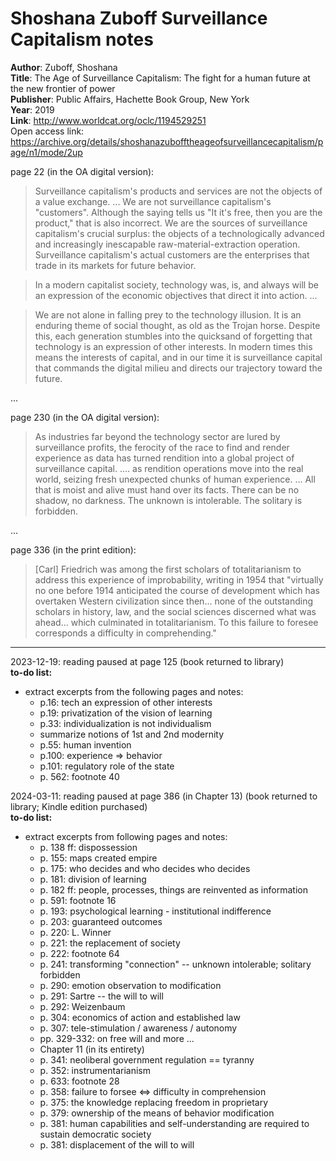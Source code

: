 # Shoshana Zuboff Surveillance Capitalism notes

**Author**: Zuboff, Shoshana    
**Title**: The Age of Surveillance Capitalism: The fight for a human future at the new frontier of power  
**Publisher**: Public Affairs, Hachette Book Group, New York  
**Year**: 2019  
**Link**: <http://www.worldcat.org/oclc/1194529251>  
Open access link: <https://archive.org/details/shoshanazubofftheageofsurveillancecapitalism/page/n1/mode/2up>  

page 22 (in the OA digital version):

> Surveillance capitalism's products and services are not the objects of a value exchange. ... We are not surveillance capitalism's "customers". Although the saying tells us "It it's free, then you are the product," that is also incorrect. We are the sources of surveillance capitalism's crucial surplus: the objects of a technologically advanced and increasingly inescapable raw-material-extraction operation. Surveillance capitalism's actual customers are the enterprises that trade in its markets for future behavior.  

> In a modern capitalist society, technology was, is, and always will be an expression of the economic objectives that direct it into action. ...  

> We are not alone in falling prey to the technology illusion. It is an enduring theme of social thought, as old as the Trojan horse. Despite this, each generation stumbles into the quicksand of forgetting that technology is an expression of other interests. In modern times this means the interests of capital, and in our time it is surveillance capital that commands the digital milieu and directs our trajectory toward the future.  

...  

page 230 (in the OA digital version):    

> As industries far beyond the technology sector are lured by surveillance profits, the ferocity of the race to find and render experience as data has turned rendition into a global project of surveillance capital.
> .... as rendition operations move into the real world, seizing fresh unexpected chunks of human experience. ... All that is moist and alive must hand over its facts. There can be no shadow, no darkness. The unknown is intolerable. The solitary is forbidden.

...

page 336 (in the print edition):

> \[Carl\] Friedrich was among the first scholars of totalitarianism to address this experience of improbability, writing in 1954 that "virtually no one before 1914 anticipated the course of development which has overtaken Western civilization since then... none of the outstanding scholars in history, law, and the social sciences discerned what was ahead... which culminated in totalitarianism. To this failure to foresee corresponds a difficulty in comprehending."  

-----
2023-12-19: reading paused at page 125 (book returned to library)  
**to-do list:**  
- extract excerpts from the following pages and notes:  
	- p.16: tech an expression of other interests  
	- p.19: privatization of the vision of learning  
	- p.33: individualization is not individualism  
	- summarize notions of 1st and 2nd modernity  
	- p.55: human invention  
	- p.100: experience => behavior  
	- p.101: regulatory role of the state  
	- p. 562: footnote 40

2024-03-11: reading paused at page 386 (in Chapter 13) (book returned to library; Kindle edition purchased)  
**to-do list:**  
  - extract excerpts from following pages and notes:
	  - p. 138 ff: dispossession
	  - p. 155: maps created empire
	  - p. 175: who decides and who decides who decides
	  - p. 181: division of learning
	  - p. 182 ff: people, processes, things are reinvented as information
	  - p. 591: footnote 16
	  - p. 193: psychological learning - institutional indifference
	  - p. 203: guaranteed outcomes
	  - p. 220: L. Winner
	  - p. 221: the replacement of society
	  - p. 222: footnote 64
	  - p. 241: transforming "connection" -- unknown intolerable; solitary forbidden
	  - p. 290: emotion observation to modification
	  - p. 291: Sartre -- the will to will
	  - p. 292: Weizenbaum
	  - p. 304: economics of action and established law
	  - p. 307: tele-stimulation / awareness / autonomy
	  - pp. 329-332: on free will and more ...
	  - Chapter 11 (in its entirety)
	  - p. 341: neoliberal government regulation == tyranny
	  - p. 352: instrumentarianism
	  - p. 633: footnote 28
	  - p. 358: failure to forsee <=> difficulty in comprehension
	  - p. 375: the knowledge replacing freedom in proprietary
	  - p. 379: ownership of the means of behavior modification
	  - p. 381: human capabilities and self-understanding are required to sustain democratic society
	  - p. 381: displacement of the will to will  

